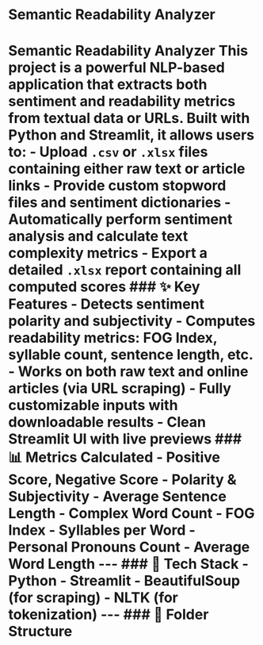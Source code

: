 # Semantic Readability Analyzer
# Semantic Readability Analyzer  This project is a powerful NLP-based application that extracts both **sentiment** and **readability metrics** from textual data or URLs. Built with Python and Streamlit, it allows users to:  - Upload `.csv` or `.xlsx` files containing either raw text or article links - Provide custom stopword files and sentiment dictionaries - Automatically perform sentiment analysis and calculate text complexity metrics - Export a detailed `.xlsx` report containing all computed scores  ### ✨ Key Features - Detects sentiment polarity and subjectivity - Computes readability metrics: FOG Index, syllable count, sentence length, etc. - Works on both raw text and online articles (via URL scraping) - Fully customizable inputs with downloadable results - Clean Streamlit UI with live previews  ### 📊 Metrics Calculated - Positive Score, Negative Score - Polarity & Subjectivity - Average Sentence Length - Complex Word Count - FOG Index - Syllables per Word - Personal Pronouns Count - Average Word Length  ---  ### 🔧 Tech Stack - Python - Streamlit - BeautifulSoup (for scraping) - NLTK (for tokenization)  ---  ### 📂 Folder Structure
